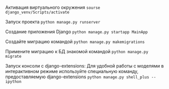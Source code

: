 Активация виртуального окружения 
``sourse django_venv/Scripts/activate``

Запуск проекта 
``python manage.py runserver``

Создание приложения Django
``python manage.py startapp MainApp``

Создайте миграцию командой
``python manage.py makemigrations``

Примените миграцию к БД знакомой командой
``python manage.py migrate``

Запуск консоли с django-extensions: Для удобной работы с моделями в интерактивном режиме используйте специальную команду, предоставляемую django-extensions
``python manage.py shell_plus --ipython``